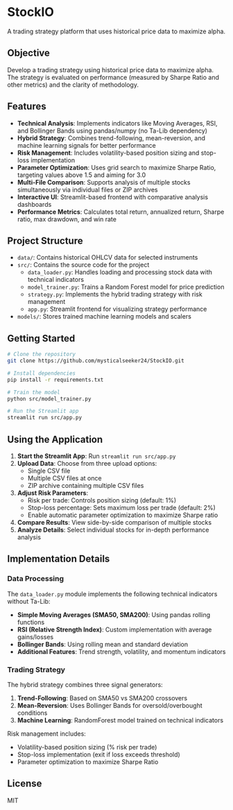 # StockIO

A trading strategy platform that uses historical price data to maximize alpha.

## Objective

Develop a trading strategy using historical price data to maximize alpha. The strategy is evaluated on performance (measured by Sharpe Ratio and other metrics) and the clarity of methodology.

## Features

- **Technical Analysis**: Implements indicators like Moving Averages, RSI, and Bollinger Bands using pandas/numpy (no Ta-Lib dependency)
- **Hybrid Strategy**: Combines trend-following, mean-reversion, and machine learning signals for better performance
- **Risk Management**: Includes volatility-based position sizing and stop-loss implementation
- **Parameter Optimization**: Uses grid search to maximize Sharpe Ratio, targeting values above 1.5 and aiming for 3.0
- **Multi-File Comparison**: Supports analysis of multiple stocks simultaneously via individual files or ZIP archives
- **Interactive UI**: Streamlit-based frontend with comparative analysis dashboards
- **Performance Metrics**: Calculates total return, annualized return, Sharpe ratio, max drawdown, and win rate

## Project Structure

- `data/`: Contains historical OHLCV data for selected instruments
- `src/`: Contains the source code for the project
  - `data_loader.py`: Handles loading and processing stock data with technical indicators
  - `model_trainer.py`: Trains a Random Forest model for price prediction
  - `strategy.py`: Implements the hybrid trading strategy with risk management
  - `app.py`: Streamlit frontend for visualizing strategy performance
- `models/`: Stores trained machine learning models and scalers

## Getting Started

```bash
# Clone the repository
git clone https://github.com/mysticalseeker24/StockIO.git

# Install dependencies
pip install -r requirements.txt

# Train the model
python src/model_trainer.py

# Run the Streamlit app
streamlit run src/app.py
```

## Using the Application

1. **Start the Streamlit App**: Run `streamlit run src/app.py`
2. **Upload Data**: Choose from three upload options:
   - Single CSV file
   - Multiple CSV files at once
   - ZIP archive containing multiple CSV files
3. **Adjust Risk Parameters**:
   - Risk per trade: Controls position sizing (default: 1%)
   - Stop-loss percentage: Sets maximum loss per trade (default: 2%)
   - Enable automatic parameter optimization to maximize Sharpe ratio
4. **Compare Results**: View side-by-side comparison of multiple stocks
5. **Analyze Details**: Select individual stocks for in-depth performance analysis

## Implementation Details

### Data Processing

The `data_loader.py` module implements the following technical indicators without Ta-Lib:

- **Simple Moving Averages (SMA50, SMA200)**: Using pandas rolling functions
- **RSI (Relative Strength Index)**: Custom implementation with average gains/losses
- **Bollinger Bands**: Using rolling mean and standard deviation
- **Additional Features**: Trend strength, volatility, and momentum indicators

### Trading Strategy

The hybrid strategy combines three signal generators:

1. **Trend-Following**: Based on SMA50 vs SMA200 crossovers
2. **Mean-Reversion**: Uses Bollinger Bands for oversold/overbought conditions
3. **Machine Learning**: RandomForest model trained on technical indicators

Risk management includes:

- Volatility-based position sizing (% risk per trade)
- Stop-loss implementation (exit if loss exceeds threshold)
- Parameter optimization to maximize Sharpe Ratio

## License

MIT
